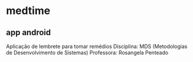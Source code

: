 # medtime

## app android

Aplicação de lembrete para tomar remédios
Disciplina: MDS (Metodologias de Desenvolvimento de Sistemas)
Professora: Rosangela Penteado

